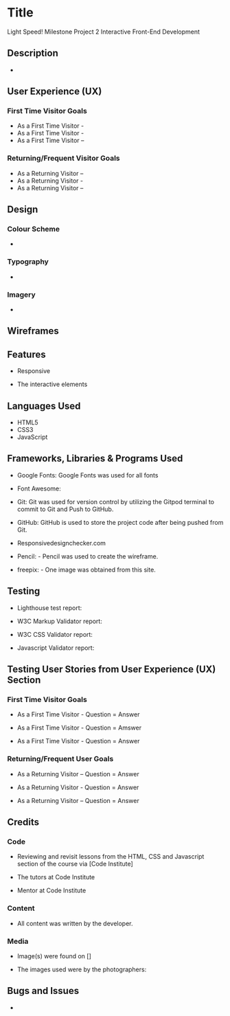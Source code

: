 # Title
Light Speed!
Milestone Project 2
Interactive Front-End
Development

## Description

* 

## User Experience (UX)

### First Time Visitor Goals

* As a First Time Visitor - 
* As a First Time Visitor - 
* As a First Time Visitor – 

### Returning/Frequent Visitor Goals

* As a Returning Visitor – 
* As a Returning Visitor - 
* As a Returning Visitor – 

## Design

### Colour Scheme

* 

### Typography

* 

### Imagery

* 
## Wireframes



## Features

* Responsive 

* The interactive elements 
## Languages Used

* HTML5
* CSS3
* JavaScript

## Frameworks, Libraries & Programs Used

* Google Fonts: Google Fonts was used for all fonts

* Font Awesome: 

* Git: Git was used for version control by utilizing the Gitpod terminal to commit to Git and Push to GitHub.

* GitHub: GitHub is used to store the project code after being pushed from Git. 

* Responsivedesignchecker.com

* Pencil: - Pencil was used to create the wireframe.

* freepix: - One image was obtained from this site.


## Testing

* Lighthouse test report: 

* W3C Markup Validator report: 
* W3C CSS Validator report:
* Javascript Validator report:

## Testing User Stories from User Experience (UX) Section

### First Time Visitor Goals

* As a First Time Visitor - Question
                        = 
                        Answer

* As a First Time Visitor -  Question 
                    = 
                         Amswer
* As a First Time Visitor - Question 
                        = 
                        Answer
                   

### Returning/Frequent User Goals

* As a Returning Visitor – Question = 
                            Answer
* As a Returning Visitor - Question = 
                            Answer

* As a Returning Visitor – Question = 
                           Answer
## Credits

### Code

* Reviewing and revisit lessons from the HTML, CSS and Javascript section of the course via [Code Institute] 

* The tutors at Code Institute

* Mentor at Code Institute
### Content

* All content was written by the developer.

### Media

* Image(s) were found on []

* The images used were by the photographers:
                

## Bugs and Issues

* 

